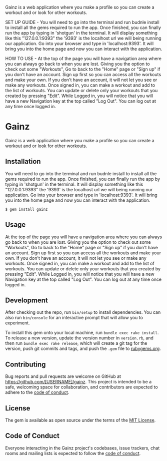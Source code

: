 Gainz is a web application where you make a profile so you can create a workout and or look for other workouts. 

SET UP GUIDE - You will need to go into the terminal and run budnle install to install all the gems required to run the app. Once finished, you can finally run the app by typing in 'shotgun' in the terminal. It will display something like this "127.0.0.1:9393" the '9393' is the localhost url we will being running our application. Go into your browser and type in 'localhost:9393'. It will bring you into the home page and now you can interact with the application.

HOW TO USE - At the top of the page you will have a navigation area where you can always go back to when you are lost. Giving you the option to check out some "Workouts", Go to back to the "Home" page or "Sign up" if you don't have an account. Sign up first so you can access all the workouts and make your own. If you don't have an account, it will not let you see or make any workouts. Once signed in, you can make a workout and add to the list of workouts. You can update or delete only your workouts that you created by pressing "Edit". While Logged in, you will notice that you will have a new Navigation key at the top called "Log Out". You can log out at any time once logged in.


# Gainz

Gainz is a web application where you make a profile so you can create a workout and or look for other workouts.



## Installation

 You will need to go into the terminal and run budnle install to install all the gems required to run the app. Once finished, you can finally run the app by typing in 'shotgun' in the terminal. It will display something like this "127.0.0.1:9393" the '9393' is the localhost url we will being running our application. Go into your browser and type in 'localhost:9393'. It will bring you into the home page and now you can interact with the application.


    $ gem install gainz

## Usage

 At the top of the page you will have a navigation area where you can always go back to when you are lost. Giving you the option to check out some "Workouts", Go to back to the "Home" page or "Sign up" if you don't have an account. Sign up first so you can access all the workouts and make your own. If you don't have an account, it will not let you see or make any workouts. Once signed in, you can make a workout and add to the list of workouts. You can update or delete only your workouts that you created by pressing "Edit". While Logged in, you will notice that you will have a new Navigation key at the top called "Log Out". You can log out at any time once logged in.

## Development

After checking out the repo, run `bin/setup` to install dependencies. You can also run `bin/console` for an interactive prompt that will allow you to experiment.

To install this gem onto your local machine, run `bundle exec rake install`. To release a new version, update the version number in `version.rb`, and then run `bundle exec rake release`, which will create a git tag for the version, push git commits and tags, and push the `.gem` file to [rubygems.org](https://rubygems.org).

## Contributing

Bug reports and pull requests are welcome on GitHub at https://github.com/[USERNAME]/gainz. This project is intended to be a safe, welcoming space for collaboration, and contributors are expected to adhere to the [code of conduct](https://github.com/[USERNAME]/greek/blob/master/CODE_OF_CONDUCT.md).


## License

The gem is available as open source under the terms of the [MIT License](https://opensource.org/licenses/MIT).

## Code of Conduct

Everyone interacting in the Gainz project's codebases, issue trackers, chat rooms and mailing lists is expected to follow the [code of conduct](https://github.com/[USERNAME]/greek/blob/master/CODE_OF_CONDUCT.md).
